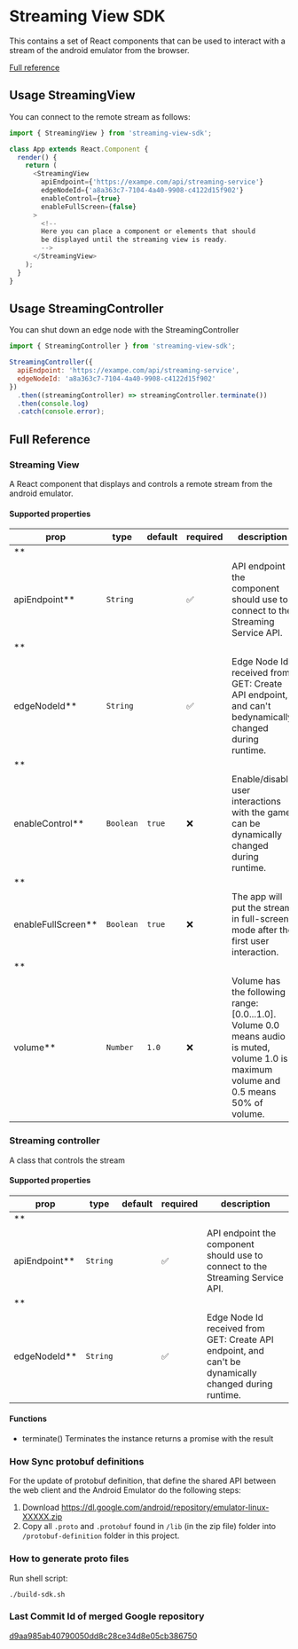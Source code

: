 # Streaming View SDK

This contains a set of React components that can be used to interact with a stream of the android emulator from the
browser.

[Full reference](#full-reference)

## Usage StreamingView

You can connect to the remote stream as follows:

```js
import { StreamingView } from 'streaming-view-sdk';

class App extends React.Component {
  render() {
    return (
      <StreamingView
        apiEndpoint={'https://exampe.com/api/streaming-service'}
        edgeNodeId={'a8a363c7-7104-4a40-9908-c4122d15f902'}
        enableControl={true}
        enableFullScreen={false}
      >
        <!--
        Here you can place a component or elements that should
        be displayed until the streaming view is ready.
        -->
      </StreamingView>
    );
  }
}
```

## Usage StreamingController

You can shut down an edge node with the StreamingController

```js
import { StreamingController } from 'streaming-view-sdk';

StreamingController({
  apiEndpoint: 'https://exampe.com/api/streaming-service',
  edgeNodeId: 'a8a363c7-7104-4a40-9908-c4122d15f902'
})
  .then((streamingController) => streamingController.terminate())
  .then(console.log)
  .catch(console.error);
```

## Full Reference

### Streaming View

A React component that displays and controls a remote stream from the android emulator.

#### Supported properties

| prop                 | type      | default | required           | description                                                                                                                             |
|----------------------|-----------|---------|--------------------|-----------------------------------------------------------------------------------------------------------------------------------------|
| **
apiEndpoint**      | `String`  |         | :white_check_mark: | API endpoint the component should use to connect to the Streaming Service API.                                                          |
| **
edgeNodeId**       | `String`  |         | :white_check_mark: | Edge Node Id received from GET: Create API endpoint, and can't bedynamically changed during runtime.                                    |
| **
enableControl**    | `Boolean` | `true`  | :x:                | Enable/disable user interactions with the game, can be dynamically changed during runtime.                                              |
| **
enableFullScreen** | `Boolean` | `true`  | :x:                | The app will put the stream in full-screen mode after the first user interaction.                                                       |
| **
volume**           | `Number`  | `1.0`   | :x:                | Volume has the following range: [0.0...1.0]. Volume 0.0 means audio is muted, volume 1.0 is maximum volume and 0.5 means 50% of volume. |

### Streaming controller

A class that controls the stream

#### Supported properties

| prop            | type     | default | required           | description                                                                                           |
|-----------------|----------|---------|--------------------|-------------------------------------------------------------------------------------------------------|
| **
apiEndpoint** | `String` |         | :white_check_mark: | API endpoint the component should use to connect to the Streaming Service API.                        |
| **
edgeNodeId**  | `String` |         | :white_check_mark: | Edge Node Id received from GET: Create API endpoint, and can't be dynamically changed during runtime. |

#### Functions

- terminate()
  Terminates the instance returns a promise with the result

### How Sync protobuf definitions

For the update of protobuf definition, that define the shared API between the web client and the Android Emulator do the
following steps:

1. Download https://dl.google.com/android/repository/emulator-linux-XXXXX.zip
2. Copy all `.proto` and `.protobuf` found in `/lib` (in the zip file) folder into `/protobuf-definition` folder in this
   project.

### How to generate proto files

Run shell script:

```
./build-sdk.sh
```

### Last Commit Id of merged Google repository

[d9aa985ab40790050dd8c28ce34d8e05cb386750](https://github.com/google/android-emulator-webrtc/commit/d9aa985ab40790050dd8c28ce34d8e05cb386750)
